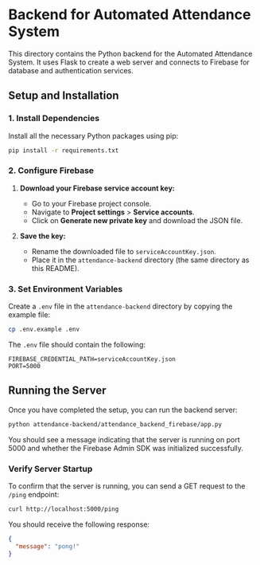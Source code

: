 # Backend for Automated Attendance System

This directory contains the Python backend for the Automated Attendance System. It uses Flask to create a web server and connects to Firebase for database and authentication services.

## Setup and Installation

### 1. Install Dependencies

Install all the necessary Python packages using pip:

```bash
pip install -r requirements.txt
```

### 2. Configure Firebase

1.  **Download your Firebase service account key:**
    *   Go to your Firebase project console.
    *   Navigate to **Project settings** > **Service accounts**.
    *   Click on **Generate new private key** and download the JSON file.

2.  **Save the key:**
    *   Rename the downloaded file to `serviceAccountKey.json`.
    *   Place it in the `attendance-backend` directory (the same directory as this README).

### 3. Set Environment Variables

Create a `.env` file in the `attendance-backend` directory by copying the example file:

```bash
cp .env.example .env
```

The `.env` file should contain the following:

```
FIREBASE_CREDENTIAL_PATH=serviceAccountKey.json
PORT=5000
```

## Running the Server

Once you have completed the setup, you can run the backend server:

```bash
python attendance-backend/attendance_backend_firebase/app.py
```

You should see a message indicating that the server is running on port 5000 and whether the Firebase Admin SDK was initialized successfully.

### Verify Server Startup

To confirm that the server is running, you can send a GET request to the `/ping` endpoint:

```bash
curl http://localhost:5000/ping
```

You should receive the following response:

```json
{
  "message": "pong!"
}
```
